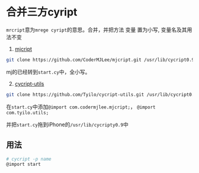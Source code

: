 # 合并三方cyript
`mrcript`意为`mrege cyript`的意思。合并，并把方法 变量 置为小写, 变量名及其用法不变 
1. [mjcript](https://github.com/CoderMJLee/mjcript)
```sh
git clone https://github.com/CoderMJLee/mjcript.git /usr/lib/cycript0.9/com/codermjlee
```
mj的已经转到`start.cy`中，全小写。

2. [cycript-utils](https://github.com/Tyilo/cycript-utils)
```sh
git clone https://github.com/Tyilo/cycript-utils.git /usr/lib/cycript0.9/com/tyilo
```



在`start.cy`中添加`@import com.codermjlee.mjcript;`， `@import com.tyilo.utils;`

并把`start.cy`拖到iPhone的`/usr/lib/cycripty0.9`中


## 用法
```sh
# cycript -p name
@import start
```
